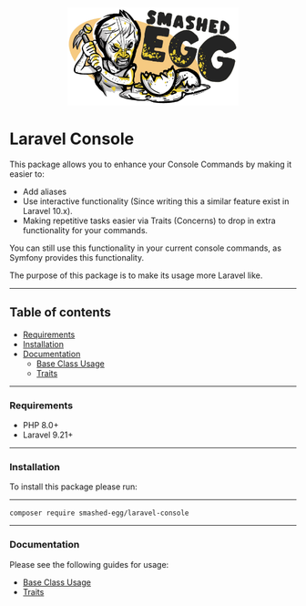 <p align="center">
  <img src="https://raw.githubusercontent.com/smashed-egg/.github/05d922c99f1a3bddea88339064534566b941eca9/profile/main.jpg" width="300">
</p>

# Laravel Console

This package allows you to enhance your Console Commands by making it easier to:

- Add aliases 
- Use interactive functionality (Since writing this a similar feature exist in Laravel 10.x).
- Making repetitive tasks easier via Traits (Concerns) to drop in extra functionality for your commands.

You can still use this functionality in your current console commands, as Symfony provides this functionality.

The purpose of this package is to make its usage more Laravel like. 

---

## Table of contents

- [Requirements](#requirements)
- [Installation](#installation)
- [Documentation](#documentation)
  - [Base Class Usage](docs/baseclass.md)
  - [Traits](docs/traits.md)

---

### Requirements

* PHP 8.0+
* Laravel 9.21+

---

### Installation

To install this package please run:

---

```shell
composer require smashed-egg/laravel-console
```
---

### Documentation

Please see the following guides for usage:

- [Base Class Usage](docs/baseclass.md)
- [Traits](docs/traits.md)
